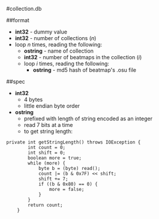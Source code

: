#collection.db  

##format
* **int32** - dummy value
* **int32** - number of collections (*n*)
* loop *n* times, reading the following:
    * **ostring** - name of collection
    * **int32** - number of beatmaps in the collection (*i*)
    * loop *i* times, reading the following:
        *  **ostring** - md5 hash of beatmap's .osu file

##spec
* **int32**  
    *  4 bytes
    * little endian byte order
* **ostring**
    * prefixed with length of string encoded as an integer
    * read 7 bits at a time
    * to get string length:  
```
private int getStringLength() throws IOException {
		int count = 0;
		int shift = 0;
		boolean more = true;
		while (more) {
			byte b = (byte) read();
			count |= (b & 0x7F) << shift;
			shift += 7;
			if ((b & 0x80) == 0) {
				more = false;
			}
		}
		return count;
	}
```
